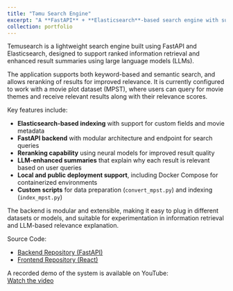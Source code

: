 ```yaml
---
title: "Təmu Search Engine"
excerpt: "A **FastAPI** + **Elasticsearch**-based search engine with support for **neural reranking** and **LLM-enhanced** result summaries."
collection: portfolio
---
```


Temusearch is a lightweight search engine built using FastAPI and Elasticsearch, designed to support ranked information retrieval and enhanced result summaries using large language models (LLMs).

The application supports both keyword-based and semantic search, and allows reranking of results for improved relevance. It is currently configured to work with a movie plot dataset (MPST), where users can query for movie themes and receive relevant results along with their relevance scores.

Key features include:

- **Elasticsearch-based indexing** with support for custom fields and movie metadata
- **FastAPI backend** with modular architecture and endpoint for search queries
- **Reranking capability** using neural models for improved result quality
- **LLM-enhanced summaries** that explain why each result is relevant based on user queries
- **Local and public deployment support**, including Docker Compose for containerized environments
- **Custom scripts** for data preparation (`convert_mpst.py`) and indexing (`index_mpst.py`)

The backend is modular and extensible, making it easy to plug in different datasets or models, and suitable for experimentation in information retrieval and LLM-based relevance explanation.

Source Code:
- [Backend Repository (FastAPI)](https://github.com/nabilmuafa/be-temu-search-engine)  
- [Frontend Repository (React)](https://github.com/aldenluthfi/fe-temu-search-engine)

A recorded demo of the system is available on YouTube:  
[Watch the video](https://youtu.be/Kf_xEvmCBJw)
